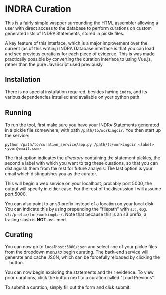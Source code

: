 # INDRA Curation

This is a fairly simple wrapper surrounding the HTML assembler allowing a user
with direct access to the database to perform curations on custom generated
lists of INDRA Statements, stored in pickle files.

A key feature of this interface, which is a major improvement over the
current (as of this writing) INDRA Database interface is that you can load
and see previous curations for each piece of evidence. This is was made
practically possible by converting the curation interface to using Vue.js,
rather than the pure JavaScript used previously.


## Installation

There is no special installation required, besides having `indra`,
and its various dependencies installed and available on your python path.


## Running

To run the tool, first make sure you have your INDRA Statements generated in a
pickle file somewhere, with path `/path/to/workingdir`. You then start up
the service:

```
python /path/to/curation_service/app.py /path/to/workingdir <label> <your@email.com>
```

The first option indicates the _directory_ containing the statement pickles,
the second a label with which you want to tag these curations, so that you can
distinguish them from the rest for future analysis. The last option is your
email which distinguishes you as the curator.

This will begin a web service on your localhost, probably port 5000, the
output will specify in either case. For the rest of the discussion I will
assume port 5000.

You can also point to an s3 prefix instead of a location on your local disk.
You can indicate this by using prepending the "filepath" with `s3:`,
e.g. `s3:/prefix/for/workingdir/`. Note that because this is an s3 prefix, a trailing
slash is **NOT** assumed.


## Curating

You can now go to `localhost:5000/json` and select one of your pickle files
from the dropdown menu to begin curating. The back-end service will generate
and cache JSON, which can be forcefully reloaded by clicking the
<img src="https://bigmech.s3.amazonaws.com/indra-db/reload.png" width=10 height=10> button.

You can now begin exploring the statements and their evidence. To view prior
curations, click the button next to a curation called "Load Previous".

To submit a curation, simply fill out the form and click submit.

